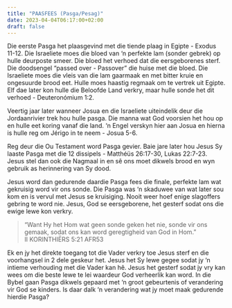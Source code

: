 ```yaml
---
title: "PAASFEES (Pasga/Pesag)"
date: 2023-04-04T06:17:00+02:00
draft: false
---
```

<html>
 <head></head>
 <body>
  <p>Die eerste Pasga het plaasgevind met die tiende plaag in Egipte - Exodus 11-12. Die Israeliete moes die bloed van ‘n perfekte lam (sonder gebrek) op hulle deurposte smeer. Die bloed het verhoed dat die eersgeborenes sterf. Die doodsengel “passed over - Passover” die huise met die bloed. Die Israeliete moes die vleis van die lam gaarmaak en met bitter kruie en ongesuurde brood eet. Hulle moes haastig regmaak om te vertrek uit Egipte. Elf dae later kon hulle die Beloofde Land verkry, maar hulle sonde het dit verhoed - Deuteronómium 1:2.</p>
  <p>Veertig jaar later wanneer Josua en die Israeliete uiteindelik deur die Jordaanrivier trek hou hulle pasga. Die manna wat God voorsien het hou op en hulle eet koring vanaf die land. ‘n Engel verskyn hier aan Josua en hierna is hulle reg om Jérigo in te neem - Josua 5-6.</p>
  <p>Reg deur die Ou Testament word Pasga gevier. Baie jare later hou Jesus Sy laaste Pasga met die 12 dissipels - Matthéüs 26:17-30, Lukas 22:7-23.<br>Jesus stel dan ook die Nagmaal in en sê ons moet dikwels brood en wyn gebruik as herinnering van Sy dood.</p>
  <p>Jesus word dan gedurende daardie Pasga fees die finale, perfekte lam wat gekruisig word vir ons sonde. Die Pasga was ‘n skaduwee van wat later sou kom en is vervul met Jesus se kruisiging. Nooit weer hoef enige slagoffers gebring te word nie. Jesus, God se eersgeborene, het gesterf sodat ons die ewige lewe kon verkry.</p>
  <blockquote>
   <p>“Want Hy het Hom wat geen sonde geken het nie, sonde vir ons gemaak, sodat ons kan word geregtigheid van God in Hom.”<br>‭‭II KORINTHIËRS‬ ‭5‬:‭21‬ ‭AFR53‬‬</p>
  </blockquote>
  <p>Ek en jy het direkte toegang tot die Vader verkry toe Jesus sterf en die voorhangsel in 2 dele geskeur het. Jesus het Sy lewe gegee sodat jy ‘n intieme verhouding met die Vader kan hê. Jesus het gesterf sodat jy vry kan wees om die beste lewe te lei waardeur God verheerlik kan word. In die Bybel gaan Pasga dikwels gepaard met ‘n groot gebeurtenis of verandering vir God se kinders. Is daar dalk ‘n verandering wat jy moet maak gedurende hierdie Pasga?</p>
 </body>
</html>